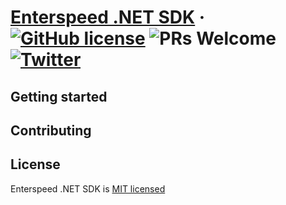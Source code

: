 # [Enterspeed .NET SDK](https://www.enterspeed.com/) &middot; [![GitHub license](https://img.shields.io/badge/license-MIT-blue.svg)](./LICENSE) ![PRs Welcome](https://img.shields.io/badge/PRs-welcome-brightgreen.svg) [![Twitter](https://img.shields.io/twitter/follow/enterspeedhq?style=social)](https://twitter.com/enterspeedhq)

## Getting started

## Contributing

## License

Enterspeed .NET SDK is [MIT licensed](./LICENSE)

